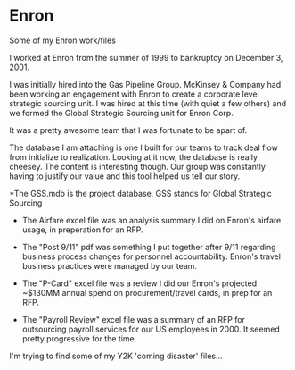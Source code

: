# Enron
Some of my Enron work/files

I worked at Enron from the summer of 1999 to bankruptcy on December 3, 2001.

I was initially hired into the Gas Pipeline Group.  McKinsey & Company had been working an engagement with Enron to create a corporate level strategic sourcing unit.  I was hired at this time (with quiet a few others) and we formed the Global Strategic Sourcing unit for Enron Corp.

It was a pretty awesome team that I was fortunate to be apart of.

The database I am attaching is one I built for our teams to track deal flow from initialize to realization.  Looking at it now, the database is really cheesey.  The content is interesting though.  Our group was constantly having to justify our value and this tool helped us tell our story.

*The GSS.mdb is the project database.  GSS stands for Global Strategic Sourcing

* The Airfare excel file was an analysis summary I did on Enron's airfare usage, in preperation for an RFP.

* The "Post 9/11" pdf was something I put together after 9/11 regarding business process changes for personnel accountability.  Enron's travel business practices were managed by our team.

* The "P-Card" excel file was a review I did our Enron's projected ~$130MM annual spend on procurement/travel cards, in prep for an RFP.
* The "Payroll Review" excel file was a summary of an RFP for outsourcing payroll services for our US employees in 2000.  It seemed pretty progressive for the time.

I'm trying to find some of my Y2K 'coming disaster' files...

